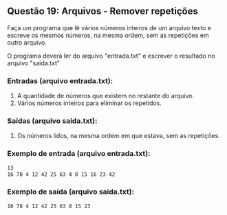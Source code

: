 ## Questão 19: Arquivos - Remover repetições
<p>Faça um programa que lê vários números inteiros de um arquivo texto e escreve os mesmos números, na mesma ordem, sem as repetições em outro arquivo.</p>

<p>O programa deverá ler do arquivo "entrada.txt" e escrever o resultado no arquivo "saida.txt"</p>

### Entradas (arquivo entrada.txt):
1. A quantidade de números que existem no restante do arquivo.
2. Vários números inteiros para eliminar os repetidos.

### Saídas (arquivo saida.txt):
1. Os números lidos, na mesma ordem em que estava, sem as repetições.

### Exemplo de entrada (arquivo entrada.txt):
```bash
13
16 78 4 12 42 25 63 4 8 15 16 23 42
```

### Exemplo de saída (arquivo saida.txt):
```bash
16 78 4 12 42 25 63 8 15 23
```